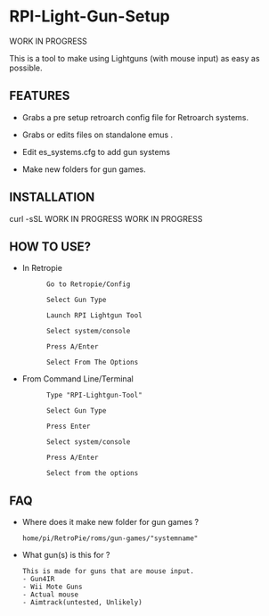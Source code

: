 # RPI-Light-Gun-Setup
WORK IN PROGRESS

This is a tool to make using Lightguns (with mouse input) as easy as possible.

## FEATURES 

- Grabs a pre setup retroarch config file for Retroarch systems.

- Grabs or edits files on standalone emus .

- Edit es_systems.cfg to add gun systems

- Make new folders for gun games. 

## INSTALLATION

curl -sSL WORK IN PROGRESS WORK IN PROGRESS

## HOW TO USE?

- In Retropie

            Go to Retropie/Config
            
            Select Gun Type

            Launch RPI Lightgun Tool 

            Select system/console

            Press A/Enter

            Select From The Options 
            
            
- From Command Line/Terminal

            Type "RPI-Lightgun-Tool" 
            
            Select Gun Type
            
            Press Enter
            
            Select system/console

            Press A/Enter

            Select from the options
## FAQ

- Where does it make new folder for gun games ?
      
      home/pi/RetroPie/roms/gun-games/"systemname"
       
- What gun(s) is this for ?
      
      This is made for guns that are mouse input. 
      - Gun4IR
      - Wii Mote Guns
      - Actual mouse
      - Aimtrack(untested, Unlikely)

